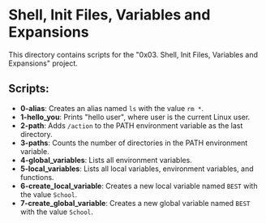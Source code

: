 # Shell, Init Files, Variables and Expansions

This directory contains scripts for the "0x03. Shell, Init Files, Variables and Expansions" project.

## Scripts:

- **0-alias**: Creates an alias named `ls` with the value `rm *`.
- **1-hello_you**: Prints "hello user", where user is the current Linux user.
- **2-path**: Adds `/action` to the PATH environment variable as the last directory.
- **3-paths**: Counts the number of directories in the PATH environment variable.
- **4-global_variables**: Lists all environment variables.
- **5-local_variables**: Lists all local variables, environment variables, and functions.
- **6-create_local_variable**: Creates a new local variable named `BEST` with the value `School`.
- **7-create_global_variable**: Creates a new global variable named `BEST` with the value `School`.
